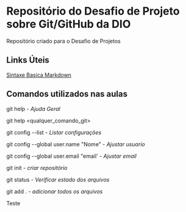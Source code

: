 # Repositório do Desafio de Projeto sobre Git/GitHub da DIO
Repositório criado para o Desafio de Projetos

## Links Úteis 
[Sintaxe Basica Markdown](https://www.markdownguide.org/basic-syntax/)


## Comandos utilizados nas aulas

git help - _Ajuda Geral_

git help <qualquer_comando_git>

git config --list - _Listar configurações_

git config --global user.name "Nome" - _Ajustar usuario_

git config --global user.email "email' - _Ajustar email_

git init - _criar repositório_

git status - _Verificar estado dos arquivos_

git add . - _adicionar todos os arquivos_



Teste
